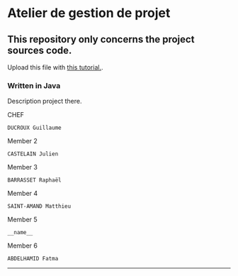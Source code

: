 # Atelier de gestion de projet
## This repository only concerns the project sources code.

Upload this file with [this tutorial.](https://agea.github.io/tutorial.md "Markdown Tutorial").
### Written in Java

Description project there.

CHEF
```
DUCROUX Guillaume
```
Member 2
```
CASTELAIN Julien
```
Member 3
```
BARRASSET Raphaël
```
Member 4
```
SAINT-AMAND Matthieu
```
Member 5
```
__name__
```
Member 6
```
ABDELHAMID Fatma
```

___
